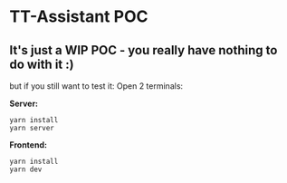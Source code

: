 # TT-Assistant POC

## It's just a WIP POC - you really have nothing to do with it :)

but if you still want to test it:
Open 2 terminals:

**Server:**

```
yarn install
yarn server
```

**Frontend:**

```
yarn install
yarn dev
```

